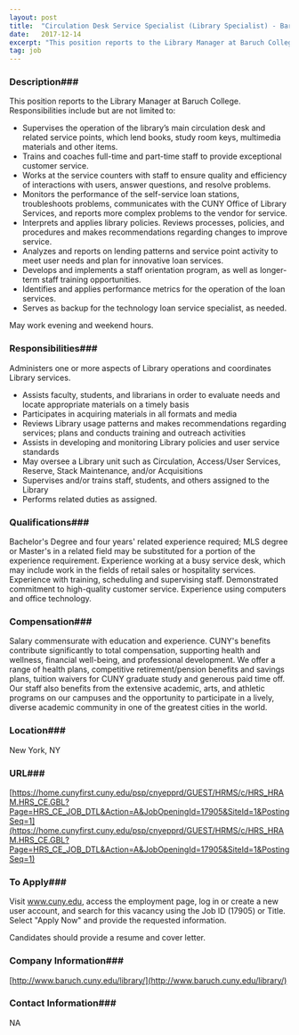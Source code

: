 ```yaml
---
layout: post
title:  "Circulation Desk Service Specialist (Library Specialist) - Baruch College"
date:   2017-12-14
excerpt: "This position reports to the Library Manager at Baruch College. Responsibilities include but are not limited to: - Supervises the operation of the library’s main circulation desk and related service points, which lend books, study room keys, multimedia materials and other items. - Trains and coaches full-time and part-time staff..."
tag: job
---
```


### Description###

This position reports to the Library Manager at Baruch College. Responsibilities include but are not limited to:
- Supervises the operation of the library’s main circulation desk and related service points, which lend books, study room keys, multimedia materials and other items. 
- Trains and coaches full-time and part-time staff to provide exceptional customer service. 
- Works at the service counters with staff to ensure quality and efficiency of interactions with users, answer questions, and resolve problems. 
- Monitors the performance of the self-service loan stations, troubleshoots problems, communicates with the CUNY Office of Library Services, and reports more complex problems to the vendor for service. 
- Interprets and applies library policies. Reviews processes, policies, and procedures and makes recommendations regarding changes to improve service. 
- Analyzes and reports on lending patterns and service point activity to meet user needs and plan for innovative loan services.
- Develops and implements a staff orientation program, as well as longer-term staff training opportunities. 
- Identifies and applies performance metrics for the operation of the loan services. 
- Serves as backup for the technology loan service specialist, as needed. 

May work evening and weekend hours.


### Responsibilities###

Administers one or more aspects of Library operations and coordinates Library services.

- Assists faculty, students, and librarians in order to evaluate needs and locate appropriate materials on a timely basis
- Participates in acquiring materials in all formats and media
- Reviews Library usage patterns and makes recommendations regarding services; plans and conducts training and outreach activities
- Assists in developing and monitoring Library policies and user service standards
- May oversee a Library unit such as Circulation, Access/User Services, Reserve, Stack Maintenance,  and/or Acquisitions
- Supervises and/or trains staff, students, and others assigned to the Library
- Performs related duties as assigned.


### Qualifications###

Bachelor's Degree and four years' related experience required; MLS degree or Master's in a related field may be substituted for a portion of the experience requirement. Experience working at a busy service desk, which may include work in the fields of retail sales or hospitality services. Experience with training, scheduling and supervising staff.  Demonstrated commitment to high-quality customer service. Experience using computers and office technology.


### Compensation###

Salary commensurate with education and experience.  CUNY's benefits contribute significantly to total compensation, supporting health and wellness, financial well-being, and professional development.  We offer a range of health plans, competitive retirement/pension benefits and savings plans, tuition waivers for CUNY graduate study and generous paid time off.  Our staff also benefits from the extensive academic, arts, and athletic programs on our campuses and the opportunity to participate in a lively, diverse academic community in one of the greatest cities in the world.


### Location###

New York, NY


### URL###

[https://home.cunyfirst.cuny.edu/psp/cnyepprd/GUEST/HRMS/c/HRS_HRAM.HRS_CE.GBL?Page=HRS_CE_JOB_DTL&Action=A&JobOpeningId=17905&SiteId=1&PostingSeq=1](https://home.cunyfirst.cuny.edu/psp/cnyepprd/GUEST/HRMS/c/HRS_HRAM.HRS_CE.GBL?Page=HRS_CE_JOB_DTL&Action=A&JobOpeningId=17905&SiteId=1&PostingSeq=1)

### To Apply###

Visit www.cuny.edu, access the employment page, log in or create a new user account, and search for this vacancy using the Job ID (17905) or Title.  Select "Apply Now" and provide the requested information. 

Candidates should provide a resume and cover letter.


### Company Information###

[http://www.baruch.cuny.edu/library/](http://www.baruch.cuny.edu/library/)


### Contact Information###

NA

